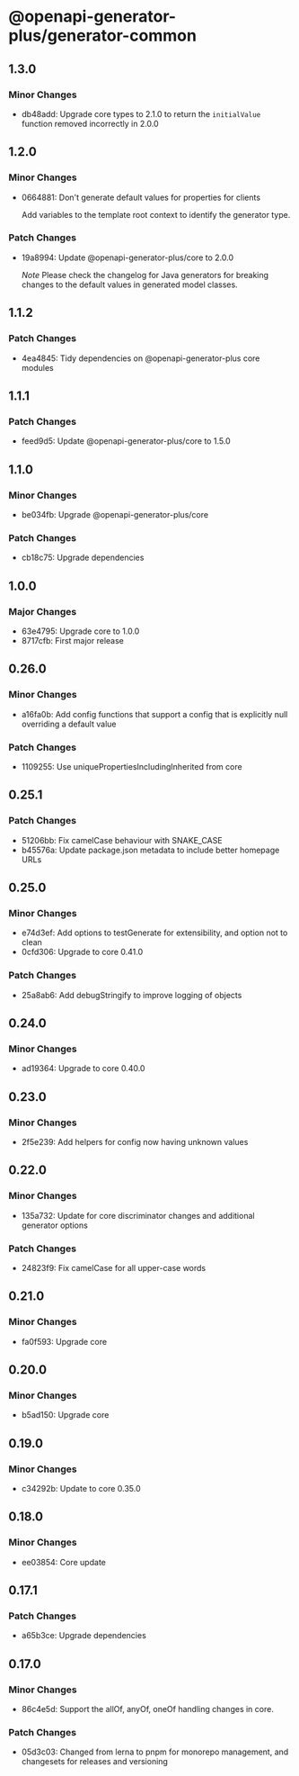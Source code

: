 # @openapi-generator-plus/generator-common

## 1.3.0

### Minor Changes

- db48add: Upgrade core types to 2.1.0 to return the `initialValue` function removed incorrectly in 2.0.0

## 1.2.0

### Minor Changes

- 0664881: Don't generate default values for properties for clients

  Add variables to the template root context to identify the generator type.

### Patch Changes

- 19a8994: Update @openapi-generator-plus/core to 2.0.0

  _Note_ Please check the changelog for Java generators for breaking changes to the default values in generated model classes.

## 1.1.2

### Patch Changes

- 4ea4845: Tidy dependencies on @openapi-generator-plus core modules

## 1.1.1

### Patch Changes

- feed9d5: Update @openapi-generator-plus/core to 1.5.0

## 1.1.0

### Minor Changes

- be034fb: Upgrade @openapi-generator-plus/core

### Patch Changes

- cb18c75: Upgrade dependencies

## 1.0.0

### Major Changes

- 63e4795: Upgrade core to 1.0.0
- 8717cfb: First major release

## 0.26.0

### Minor Changes

- a16fa0b: Add config functions that support a config that is explicitly null overriding a default value

### Patch Changes

- 1109255: Use uniquePropertiesIncludingInherited from core

## 0.25.1

### Patch Changes

- 51206bb: Fix camelCase behaviour with SNAKE_CASE
- b45576a: Update package.json metadata to include better homepage URLs

## 0.25.0

### Minor Changes

- e74d3ef: Add options to testGenerate for extensibility, and option not to clean
- 0cfd306: Upgrade to core 0.41.0

### Patch Changes

- 25a8ab6: Add debugStringify to improve logging of objects

## 0.24.0

### Minor Changes

- ad19364: Upgrade to core 0.40.0

## 0.23.0

### Minor Changes

- 2f5e239: Add helpers for config now having unknown values

## 0.22.0

### Minor Changes

- 135a732: Update for core discriminator changes and additional generator options

### Patch Changes

- 24823f9: Fix camelCase for all upper-case words

## 0.21.0

### Minor Changes

- fa0f593: Upgrade core

## 0.20.0

### Minor Changes

- b5ad150: Upgrade core

## 0.19.0

### Minor Changes

- c34292b: Update to core 0.35.0

## 0.18.0

### Minor Changes

- ee03854: Core update

## 0.17.1

### Patch Changes

- a65b3ce: Upgrade dependencies

## 0.17.0

### Minor Changes

- 86c4e5d: Support the allOf, anyOf, oneOf handling changes in core.

### Patch Changes

- 05d3c03: Changed from lerna to pnpm for monorepo management, and changesets for releases and versioning
